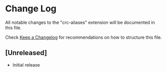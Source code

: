 # Change Log

All notable changes to the "crc-aliases" extension will be documented in this file.

Check [Keep a Changelog](http://keepachangelog.com/) for recommendations on how to structure this file.

## [Unreleased]

- Initial release